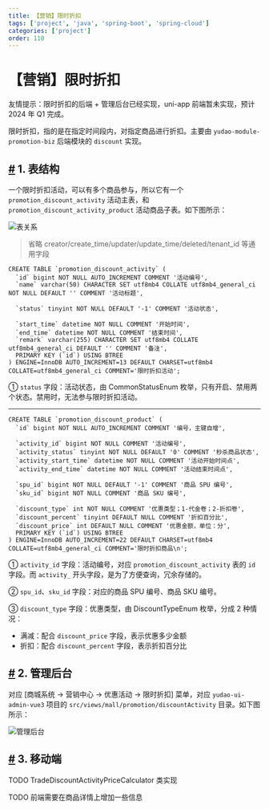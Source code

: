 ```yaml
---
title: 【营销】限时折扣
tags: ['project', 'java', 'spring-boot', 'spring-cloud']
categories: ['project']
order: 110
---
```

# 【营销】限时折扣

友情提示：限时折扣的后端 + 管理后台已经实现，uni-app 前端暂未实现，预计 2024 年 Q1 完成。

 限时折扣，指的是在指定时间段内，对指定商品进行折扣。主要由 `yudao-module-promotion-biz` 后端模块的 `discount` 实现。

 ## [#](#_1-表结构) 1. 表结构

 一个限时折扣活动，可以有多个商品参与，所以它有一个 `promotion_discount_activity` 活动主表，和 `promotion_discount_activity_product` 活动商品子表。如下图所示：

 ![表关系](https://cloud.iocoder.cn/img/%E5%95%86%E5%9F%8E%E6%89%8B%E5%86%8C/%E9%99%90%E6%97%B6%E6%8A%98%E6%89%A3/%E8%A1%A8%E5%85%B3%E7%B3%BB.png)

 
> 省略 creator/create\_time/updater/update\_time/deleted/tenant\_id 等通用字段

 
```
CREATE TABLE `promotion_discount_activity` (
  `id` bigint NOT NULL AUTO_INCREMENT COMMENT '活动编号',
  `name` varchar(50) CHARACTER SET utf8mb4 COLLATE utf8mb4_general_ci NOT NULL DEFAULT '' COMMENT '活动标题',
  
  `status` tinyint NOT NULL DEFAULT '-1' COMMENT '活动状态',
  
  `start_time` datetime NOT NULL COMMENT '开始时间',
  `end_time` datetime NOT NULL COMMENT '结束时间',
  `remark` varchar(255) CHARACTER SET utf8mb4 COLLATE utf8mb4_general_ci DEFAULT '' COMMENT '备注',
  PRIMARY KEY (`id`) USING BTREE
) ENGINE=InnoDB AUTO_INCREMENT=13 DEFAULT CHARSET=utf8mb4 COLLATE=utf8mb4_general_ci COMMENT='限时折扣活动';

```
① `status` 字段：活动状态，由 CommonStatusEnum 枚举，只有开启、禁用两个状态。禁用时，无法参与限时折扣活动。

 

---

 
```
CREATE TABLE `promotion_discount_product` (
  `id` bigint NOT NULL AUTO_INCREMENT COMMENT '编号，主键自增',
  
  `activity_id` bigint NOT NULL COMMENT '活动编号',
  `activity_status` tinyint NOT NULL DEFAULT '0' COMMENT '秒杀商品状态',
  `activity_start_time` datetime NOT NULL COMMENT '活动开始时间点',
  `activity_end_time` datetime NOT NULL COMMENT '活动结束时间点',
  
  `spu_id` bigint NOT NULL DEFAULT '-1' COMMENT '商品 SPU 编号',
  `sku_id` bigint NOT NULL COMMENT '商品 SKU 编号',
  
  `discount_type` int NOT NULL COMMENT '优惠类型；1-代金卷；2-折扣卷',
  `discount_percent` tinyint DEFAULT NULL COMMENT '折扣百分比',
  `discount_price` int DEFAULT NULL COMMENT '优惠金额，单位：分',
  PRIMARY KEY (`id`) USING BTREE
) ENGINE=InnoDB AUTO_INCREMENT=22 DEFAULT CHARSET=utf8mb4 COLLATE=utf8mb4_general_ci COMMENT='限时折扣商品\n';

```
① `activity_id` 字段：活动编号，对应 `promotion_discount_activity` 表的 `id` 字段。而 `activity_` 开头字段，是为了方便查询，冗余存储的。

 ② `spu_id`、`sku_id` 字段：对应的商品 SPU 编号、商品 SKU 编号。

 ③ `discount_type` 字段：优惠类型，由 DiscountTypeEnum 枚举，分成 2 种情况：

 * 满减：配合 `discount_price` 字段，表示优惠多少金额
* 折扣：配合 `discount_percent` 字段，表示折扣百分比

 ## [#](#_2-管理后台) 2. 管理后台

 对应 [商城系统 -> 营销中心 -> 优惠活动 -> 限时折扣] 菜单，对应 `yudao-ui-admin-vue3` 项目的 `src/views/mall/promotion/discountActivity` 目录。如下图所示：

 ![管理后台](https://cloud.iocoder.cn/img/%E5%95%86%E5%9F%8E%E6%89%8B%E5%86%8C/%E9%99%90%E6%97%B6%E6%8A%98%E6%89%A3/%E7%AE%A1%E7%90%86%E5%90%8E%E5%8F%B0.png)

 ## [#](#_3-移动端) 3. 移动端

 TODO TradeDiscountActivityPriceCalculator 类实现

 TODO 前端需要在商品详情上增加一些信息

